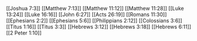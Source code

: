[[Joshua 7:3]]
[[Matthew 7:13]]
[[Matthew 11:12]]
[[Matthew 11:28]]
[[Luke 13:24]]
[[Luke 16:16]]
[[John 6:27]]
[[Acts 26:19]]
[[Romans 11:30]]
[[Ephesians 2:2]]
[[Ephesians 5:6]]
[[Philippians 2:12]]
[[Colossians 3:6]]
[[Titus 1:16]]
[[Titus 3:3]]
[[Hebrews 3:12]]
[[Hebrews 3:18]]
[[Hebrews 6:11]]
[[2 Peter 1:10]]
